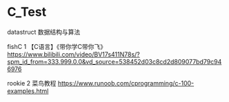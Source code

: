# C_Test

datastruct
数据结构与算法

fishC
1 【C语言】《带你学C带你飞》https://www.bilibili.com/video/BV17s411N78s/?spm_id_from=333.999.0.0&vd_source=538452d03c8cd2d809077bd79c946976

rookie
2 菜鸟教程 https://www.runoob.com/cprogramming/c-100-examples.html